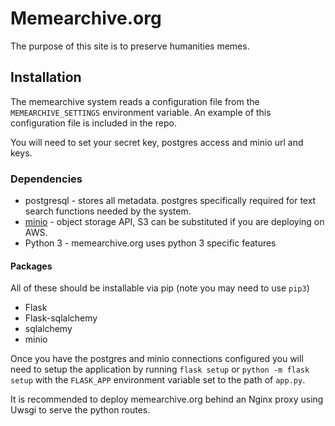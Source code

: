 # Memearchive.org

The purpose of this site is to preserve humanities memes.

## Installation

The memearchive system reads a configuration file from the
`MEMEARCHIVE_SETTINGS` environment variable. An example of this
configuration file is included in the repo.

You will need to set your secret key, postgres access and minio url
and keys.

### Dependencies

* postgresql - stores all metadata. postgres specifically required
for text search functions needed by the system.
* [minio](minio.io) - object storage API, S3 can be substituted if you
are deploying on AWS.
* Python 3 - memearchive.org uses python 3 specific features

#### Packages

All of these should be installable via pip (note you may need to use
`pip3`)

* Flask
* Flask-sqlalchemy
* sqlalchemy
* minio

Once you have the postgres and minio connections configured
you will need to setup the application by running `flask setup`
or `python -m flask setup` with the `FLASK_APP` environment
variable set to the path of `app.py`.

It is recommended to deploy memearchive.org behind an Nginx
proxy using Uwsgi to serve the python routes.